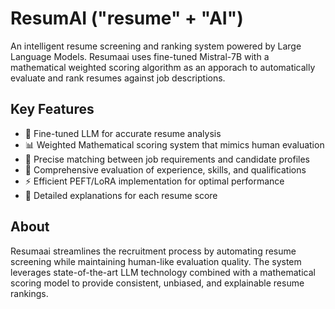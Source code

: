# ResumAI ("resume" + "AI")

An intelligent resume screening and ranking system powered by Large Language Models. Resumaai uses fine-tuned Mistral-7B with a mathematical weighted scoring algorithm as an apporach to automatically evaluate and rank resumes against job descriptions.

## Key Features
- 🤖 Fine-tuned LLM for accurate resume analysis
- 📊 Weighted Mathematical scoring system that mimics human evaluation
- 🎯 Precise matching between job requirements and candidate profiles
- 💼 Comprehensive evaluation of experience, skills, and qualifications
- ⚡ Efficient PEFT/LoRA implementation for optimal performance
- 📝 Detailed explanations for each resume score

## About
Resumaai streamlines the recruitment process by automating resume screening while maintaining human-like evaluation quality. The system leverages state-of-the-art LLM technology combined with a mathematical scoring model to provide consistent, unbiased, and explainable resume rankings.
